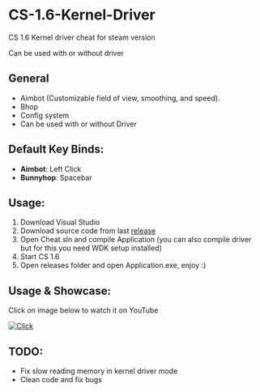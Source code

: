 # CS-1.6-Kernel-Driver

CS 1.6 Kernel driver cheat for steam version

Can be used with or without driver


## General
- Aimbot (Customizable field of view, smoothing, and speed).
- Bhop
- Config system
- Can be used with or without Driver

## Default Key Binds:

- **Aimbot**: Left Click
- **Bunnyhop**: Spacebar

## Usage:
1. Download Visual Studio
2. Download source code from last [release](https://github.com/3a1/CS-1.6-Kernel-Cheat/releases)   
3. Open Cheat.sln and compile Application (you can also compile driver but for this you need WDK setup installed)
4. Start CS 1.6
5. Open releases folder and open Application.exe, enjoy :) 

## Usage & Showcase:
Click on image below to watch it on YouTube

[![Click](https://i3.ytimg.com/vi/OD-whsCWQX8/maxresdefault.jpg)](https://youtu.be/OD-whsCWQX8?si=7abTy8kGFqT7euRs)

## TODO:
+ Fix slow reading memory in kernel driver mode
+ Clean code and fix bugs
